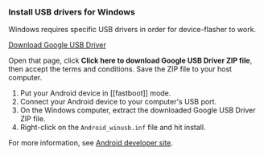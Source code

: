 ### Install USB drivers for Windows

Windows requires specific USB drivers in order for device-flasher to work.

<a class="btn" target="_new" href="https://developer.android.com/studio/run/win-usb">Download Google USB Driver</a>

Open that page, click **Click here to download Google USB Driver ZIP file**, then accept the terms and conditions. Save the ZIP file to your host computer.

1. Put your Android device in [[fastboot]] mode.
2. Connect your Android device to your computer's USB port.
3. On the Windows computer, extract the downloaded Google USB Driver ZIP file.
4. Right-click on the `Android_winusb.inf` file and hit install.

For more information, see [Android developer site](https://developer.android.com/studio/run/oem-usb#InstallingDriver).
